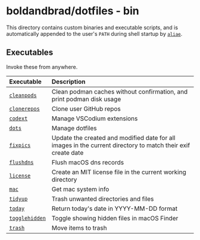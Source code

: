 # boldandbrad/dotfiles - bin

This directory contains custom binaries and executable scripts, and is
automatically appended to the user's `PATH` during shell startup by
[`aliae`](../config/aliae/aliae.yaml).

## Executables

Invoke these from anywhere.

| Executable                            | Description                                                                                                  |
| :------------------------------------ | :----------------------------------------------------------------------------------------------------------- |
| [`cleanpods`](../bin/cleanpods)       | Clean podman caches without confirmation, and print podman disk usage                                        |
| [`clonerepos`](../bin/clonerepos)     | Clone user GitHub repos                                                                                      |
| [`codext`](../bin/codext)             | Manage VSCodium extensions                                                                                   |
| [`dots`](../bin/dots)                 | Manage dotfiles                                                                                              |
| [`fixpics`](../bin/fixpics)           | Update the created and modified date for all images in the current directory to match their exif create date |
| [`flushdns`](../bin/flushdns)         | Flush macOS dns records                                                                                      |
| [`license`](..bin/license)            | Create an MIT license file in the current working directory                                                  |
| [`mac`](..bin/mac)                    | Get mac system info                                                                                          |
| [`tidyup`](../bin/tidyup)             | Trash unwanted directories and files                                                                         |
| [`today`](../bin/license)             | Return today's date in YYYY-MM-DD format                                                                     |
| [`togglehidden`](../bin/togglehidden) | Toggle showing hidden files in macOS Finder                                                                  |
| [`trash`](../bin/trash)               | Move items to trash                                                                                          |
